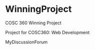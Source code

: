 # WinningProject
COSC 360 Winning Project

Project for COSC360: Web Development

MyDiscussionForum

